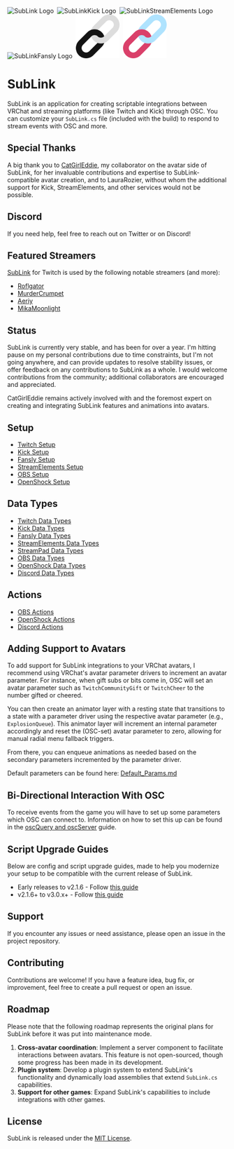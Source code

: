 <img src="Icon/SubLink.png" alt="SubLink Logo" title="SubLink Logo" width="100" height="100">&nbsp;&nbsp;<img src="Icon/SubLinkKick.png" alt="SubLinkKick Logo" title="SubLinkKick Logo" width="100" height="100">&nbsp;&nbsp;<img src="Icon/SubLinkStreamElements.png" alt="SubLinkStreamElements Logo" title="SubLinkStreamElements Logo" width="100" height="100">&nbsp;&nbsp;<img src="Icon/SubLinkFansly.png" alt="SubLinkFansly Logo" title="SubLinkFansly Logo" width="100" height="100">&nbsp;&nbsp;<img src="Icon/SubLinkOBS.png" alt="SubLinkOBS Logo" title="SubLinkOBS Logo" width="100" height="100">&nbsp;&nbsp;<img src="Icon/SubLinkOpenShock.png" alt="SubLinkOpenShock Logo" title="SubLinkOpenShock Logo" width="100" height="100">

# SubLink

SubLink is an application for creating scriptable integrations between VRChat and streaming platforms (like Twitch and Kick) through OSC. You can customize your `SubLink.cs` file (included with the build) to respond to stream events with OSC and more.

## Special Thanks

A big thank you to [CatGirlEddie](https://www.twitch.tv/catgirleddie), my collaborator on the avatar side of SubLink, for her invaluable contributions and expertise to SubLink-compatible avatar creation, and to LauraRozier, without whom the additional support for Kick, StreamElements, and other services would not be possible.

## Discord

If you need help, feel free to reach out on Twitter or on Discord!

## Featured Streamers

[SubLink](https://github.com/yewnyx/SubLink) for Twitch is used by the following notable streamers (and more):

- [Roflgator](https://www.twitch.tv/roflgator)
- [MurderCrumpet](https://www.twitch.tv/murdercrumpet)
- [Aeriy](https://www.twitch.tv/aeriy)
- [MikaMoonlight](https://www.twitch.tv/mikamoonlight)

## Status

SubLink is currently very stable, and has been for over a year. I'm hitting pause on my personal contributions due to time constraints, but I'm not going anywhere, and can provide updates to resolve stability issues, or offer feedback on any contributions to SubLink as a whole. I would welcome contributions from the community; additional collaborators are encouraged and appreciated.

CatGirlEddie remains actively involved with and the foremost expert on creating and integrating SubLink features and animations into avatars.

## Setup

- [Twitch Setup](Docs/Setup/Twitch.md)
- [Kick Setup](Docs/Setup/Kick.md)
- [Fansly Setup](Docs/Setup/Fansly.md)
- [StreamElements Setup](Docs/Setup/StreamElements.md)
- [OBS Setup](Docs/Setup/OBS.md)
- [OpenShock Setup](Docs/Setup/OpenShock.md)

## Data Types

- [Twitch Data Types](Docs/DataTypes/Twitch/Index.md)
- [Kick Data Types](Docs/DataTypes/Kick/Index.md)
- [Fansly Data Types](Docs/DataTypes/Fansly/Index.md)
- [StreamElements Data Types](Docs/DataTypes/StreamElements/Index.md)
- [StreamPad Data Types](Docs/DataTypes/StreamPad/Index.md)
- [OBS Data Types](Docs/DataTypes/OBS/Index.md)
- [OpenShock Data Types](Docs/DataTypes/OpenShock/Index.md)
- [Discord Data Types](Docs/DataTypes/Discord/Index.md)

## Actions

- [OBS Actions](Docs/Actions/OBS/Index.md)
- [OpenShock Actions](Docs/Actions/OpenShock/Index.md)
- [Discord Actions](Docs/Actions/Discord/Index.md)

## Adding Support to Avatars

To add support for SubLink integrations to your VRChat avatars, I recommend using VRChat's avatar parameter drivers to increment an avatar parameter. For instance, when gift subs or bits come in, OSC will set an avatar parameter such as `TwitchCommunityGift` or `TwitchCheer` to the number gifted or cheered.

You can then create an animator layer with a resting state that transitions to a state with a parameter driver using the respective avatar parameter (e.g., `ExplosionQueue`). This animator layer will increment an internal parameter accordingly and reset the (OSC-set) avatar parameter to zero, allowing for manual radial menu fallback triggers.

From there, you can enqueue animations as needed based on the secondary parameters incremented by the parameter driver.

Default parameters can be found here: [Default_Params.md](Docs/Default_Params.md)

## Bi-Directional Interaction With OSC

To receive events from the game you will have to set up some parameters which OSC can connect to. Information on how to set this up can be found in the [oscQuery and oscServer](Docs/oscQuery_and_oscServer.md) guide.

## Script Upgrade Guides

Below are config and script upgrade guides, made to help you modernize your setup to be compatible with the current release of SubLink.

- Early releases to v2.1.6 - Follow [this guide](Docs/Update_v2.1.3_To_v2.1.6.md)
- v2.1.6+ to v3.0.x+ - Follow [this guide](Docs/Update_v2.1.6_To_v3.0.x.md)

## Support

If you encounter any issues or need assistance, please open an issue in the project repository.

## Contributing

Contributions are welcome! If you have a feature idea, bug fix, or improvement, feel free to create a pull request or open an issue.

## Roadmap

Please note that the following roadmap represents the original plans for SubLink before it was put into maintenance mode.

1. **Cross-avatar coordination**: Implement a server component to facilitate interactions between avatars. This feature is not open-sourced, though some progress has been made in its development.
2. **Plugin system**: Develop a plugin system to extend SubLink's functionality and dynamically load assemblies that extend `SubLink.cs` capabilities.
3. **Support for other games**: Expand SubLink's capabilities to include integrations with other games.

## License

SubLink is released under the [MIT License](https://opensource.org/licenses/MIT).
